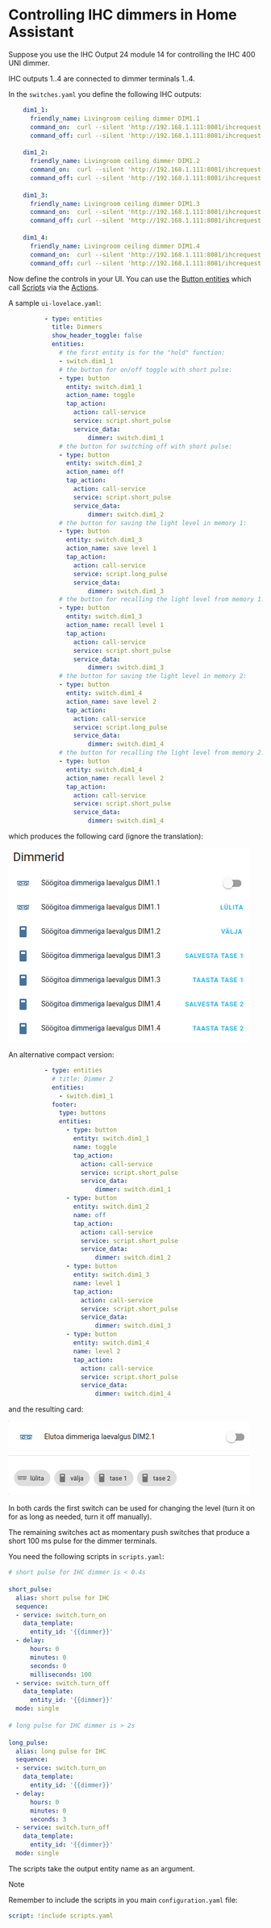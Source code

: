 # Controlling IHC dimmers in Home Assistant

Suppose you use the IHC Output 24 module 14 for controlling the IHC 400 UNI
dimmer.

IHC outputs 1..4 are connected to dimmer terminals 1..4.

In the `switches.yaml` you define the following IHC outputs:

```yaml
    dim1_1:
      friendly_name: Livingroom ceiling dimmer DIM1.1
      command_on:  curl --silent 'http://192.168.1.111:8081/ihcrequest' --data-binary '{"type":"setOutput","moduleNumber":14,"ioNumber":1,"state":true}'
      command_off: curl --silent 'http://192.168.1.111:8081/ihcrequest' --data-binary '{"type":"setOutput","moduleNumber":14,"ioNumber":1,"state":false}'

    dim1_2:
      friendly_name: Livingroom ceiling dimmer DIM1.2
      command_on:  curl --silent 'http://192.168.1.111:8081/ihcrequest' --data-binary '{"type":"setOutput","moduleNumber":14,"ioNumber":2,"state":true}'
      command_off: curl --silent 'http://192.168.1.111:8081/ihcrequest' --data-binary '{"type":"setOutput","moduleNumber":14,"ioNumber":2,"state":false}'

    dim1_3:
      friendly_name: Livingroom ceiling dimmer DIM1.3
      command_on:  curl --silent 'http://192.168.1.111:8081/ihcrequest' --data-binary '{"type":"setOutput","moduleNumber":14,"ioNumber":3,"state":true}'
      command_off: curl --silent 'http://192.168.1.111:8081/ihcrequest' --data-binary '{"type":"setOutput","moduleNumber":14,"ioNumber":3,"state":false}'

    dim1_4:
      friendly_name: Livingroom ceiling dimmer DIM1.4
      command_on:  curl --silent 'http://192.168.1.111:8081/ihcrequest' --data-binary '{"type":"setOutput","moduleNumber":14,"ioNumber":4,"state":true}'
      command_off: curl --silent 'http://192.168.1.111:8081/ihcrequest' --data-binary '{"type":"setOutput","moduleNumber":14,"ioNumber":4,"state":false}'
```

Now define the controls in your UI. You can use the
[Button entities](https://www.home-assistant.io/dashboards/button/) which call
[Scripts](https://www.home-assistant.io/integrations/script/) via the
[Actions](https://www.home-assistant.io/dashboards/actions/).

A sample `ui-lovelace.yaml`:

```yaml
          - type: entities
            title: Dimmers
            show_header_toggle: false
            entities:
              # the first entity is for the "hold" function:
              - switch.dim1_1
              # the button for on/off toggle with short pulse:
              - type: button
                entity: switch.dim1_1
                action_name: toggle
                tap_action:
                  action: call-service
                  service: script.short_pulse
                  service_data:
                      dimmer: switch.dim1_1
              # the button for switching off with short pulse:
              - type: button
                entity: switch.dim1_2
                action_name: off
                tap_action:
                  action: call-service
                  service: script.short_pulse
                  service_data:
                      dimmer: switch.dim1_2
              # the button for saving the light level in memory 1:
              - type: button
                entity: switch.dim1_3
                action_name: save level 1
                tap_action:
                  action: call-service
                  service: script.long_pulse
                  service_data:
                      dimmer: switch.dim1_3
              # the button for recalling the light level from memory 1:
              - type: button
                entity: switch.dim1_3
                action_name: recall level 1
                tap_action:
                  action: call-service
                  service: script.short_pulse
                  service_data:
                      dimmer: switch.dim1_3
              # the button for saving the light level in memory 2:
              - type: button
                entity: switch.dim1_4
                action_name: save level 2
                tap_action:
                  action: call-service
                  service: script.long_pulse
                  service_data:
                      dimmer: switch.dim1_4
              # the button for recalling the light level from memory 2:
              - type: button
                entity: switch.dim1_4
                action_name: recall level 2
                tap_action:
                  action: call-service
                  service: script.short_pulse
                  service_data:
                      dimmer: switch.dim1_4
```

which produces the following card (ignore the translation):

![a sample dimmer card](../img/dimmerui1.png)

An alternative compact version:

```yaml
          - type: entities
            # title: Dimmer 2
            entities:
              - switch.dim1_1
            footer:
              type: buttons
              entities:
                - type: button
                  entity: switch.dim1_1
                  name: toggle
                  tap_action:
                    action: call-service
                    service: script.short_pulse
                    service_data:
                        dimmer: switch.dim1_1
                - type: button
                  entity: switch.dim1_2
                  name: off
                  tap_action:
                    action: call-service
                    service: script.short_pulse
                    service_data:
                        dimmer: switch.dim1_2
                - type: button
                  entity: switch.dim1_3
                  name: level 1
                  tap_action:
                    action: call-service
                    service: script.short_pulse
                    service_data:
                        dimmer: switch.dim1_3
                - type: button
                  entity: switch.dim1_4
                  name: level 2
                  tap_action:
                    action: call-service
                    service: script.short_pulse
                    service_data:
                        dimmer: switch.dim1_4
```

and the resulting card:

![a sample compact dimmer card](../img/dimmerui2.png)

In both cards the first switch can be used for changing the level (turn it on
for as long as needed, turn it off manually).

The remaining switches act as momentary push switches that produce a short 100
ms pulse for the dimmer terminals.

You need the following scripts in `scripts.yaml`:

```yaml
# short pulse for IHC dimmer is < 0.4s

short_pulse:
  alias: short pulse for IHC
  sequence:
  - service: switch.turn_on
    data_template:
      entity_id: '{{dimmer}}'
  - delay:
      hours: 0
      minutes: 0
      seconds: 0
      milliseconds: 100
  - service: switch.turn_off
    data_template:
      entity_id: '{{dimmer}}'
  mode: single

# long pulse for IHC dimmer is > 2s

long_pulse:
  alias: long pulse for IHC
  sequence:
  - service: switch.turn_on
    data_template:
      entity_id: '{{dimmer}}'
  - delay:
      hours: 0
      minutes: 0
      seconds: 3
  - service: switch.turn_off
    data_template:
      entity_id: '{{dimmer}}'
  mode: single
```

The scripts take the output entity name as an argument.

> [!NOTE]
> Remember to include the scripts in you main `configuration.yaml` file:

```yaml
script: !include scripts.yaml
```
